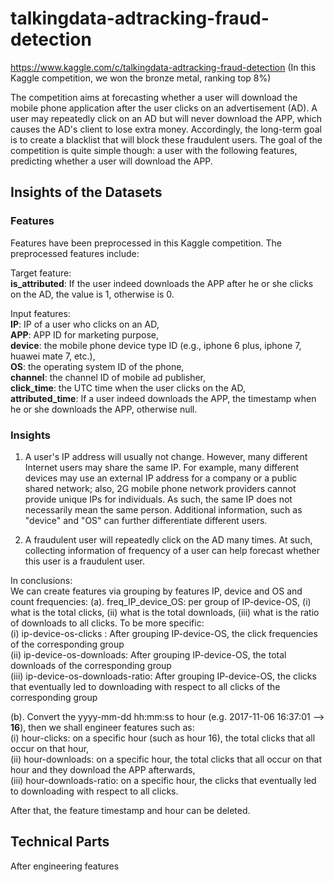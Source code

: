 # talkingdata-adtracking-fraud-detection 
https://www.kaggle.com/c/talkingdata-adtracking-fraud-detection
(In this Kaggle competition, we won the bronze metal, ranking top 8%) 

The competition aims at forecasting whether a user will download the mobile phone application after the user clicks on an advertisement (AD). A user may repeatedly click on an AD but will never download the APP, which causes the AD's client to lose extra money. Accordingly, the long-term goal is to create a blacklist that will block these fraudulent users.
The goal of the competition is quite simple though:  a user with the following features, predicting whether a user will download the APP.


## Insights of the Datasets

### Features

Features have been preprocessed in this Kaggle competition. The preprocessed features include:   

Target feature:  
**is_attributed**: If the user indeed downloads the APP after he or she clicks on the AD, the value is 1, otherwise is 0. 

Input features:  
**IP**: IP of a user who clicks on an AD,   
**APP**: APP ID for marketing purpose,   
**device**: the mobile phone device type ID (e.g., iphone 6 plus, iphone 7, huawei mate 7, etc.),   
**OS**: the operating system ID of the phone,   
**channel**: the channel ID of mobile ad publisher,  
**click_time**: the UTC time when the user clicks on the AD,   
**attributed_time**: If a user indeed downloads the APP, the timestamp when he or she downloads the APP, otherwise null.


<!--- IP: Which region or country a user is located is relevant to whether he or she fraudulently clicks on the AD. 
(a). Fraud user can clicks on a same AD for many times but using same IP. 
(b). However, a family or people in the same company can share a same IP, which means a same ip can contain regular user and fraud user. 
BY group by Device, OS, channel etc can further differentiate that. 
APP: (Can be used group by IP) app id for marketing 
Device: device type id of user mobile phone (e.g., iphone 6 plus, iphone 7, huawei mate 7, etc.) 
OS: (Can be used group by IP) os version id of user mobile phone 
Channel: channel id of mobile ad publisher 
click_time: 
(a). A regular user and a fraud user varies in terms of when they click on AD.
(b). Durations of click_time of a same IP can make a prediction. attributed_time:
is_attributed: Target Value -->

### Insights

1. A user's IP address will usually not change. However, many different Internet users may share the same IP. <!--- These users may --> For example, many different devices may use an external IP address for a company or a public shared network; also, 2G mobile phone network providers cannot provide unique IPs for individuals. As such, the same IP does not necessarily mean the same person. Additional information, such as "device" and "OS" can further differentiate different users.  
<!--- Therefore, "IP" can be group by with "device" and "OS" -->

2. A fraudulent user will repeatedly click on the AD many times. At such, collecting information of frequency of a user can help forecast whether this user is a fraudulent user.

In conclusions:  
We can create features via grouping by features IP, device and OS and count frequencies:
(a). freq_IP_device_OS: per group of IP-device-OS, (i) what is the total clicks, (ii) what is the total downloads, (iii) what is the ratio of downloads to all clicks. To be more specific: <br>
(i)   ip-device-os-clicks :         After grouping IP-device-OS, the click frequencies of the corresponding group <br>
(ii)  ip-device-os-downloads:       After grouping IP-device-OS, the total downloads of the corresponding group  <br>
(iii) ip-device-os-downloads-ratio: After grouping IP-device-OS, the clicks that eventually led to downloading with respect to all clicks of the corresponding group <br>

(b). Convert the yyyy-mm-dd hh:mm:ss to hour (e.g. 2017-11-06 16:37:01 --> **16**), then we shall engineer features such as: <br>
(i)   hour-clicks:          on a specific hour (such as hour 16), the total clicks that all occur on that hour, <br>
(ii)  hour-downloads:	      on a specific hour,                   the total clicks that all occur on that hour and they download the APP afterwards, <br>
(iii) hour-downloads-ratio: on a specific hour,                   the clicks that eventually led to downloading with respect to all clicks. <br>

After that, the feature timestamp and hour can be deleted. 
## Technical Parts
After engineering features 
